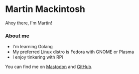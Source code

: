# Martin Mackintosh
Ahoy there, I'm Martin!
### About me
- I'm learning Golang
- My preferred Linux distro is Fedora with GNOME or Plasma
- I enjoy tinkering with RPi

You can find me on [Mastodon](https://mastodon.social/@mmackint) and [GitHub](https://github.com/mdmackint).
